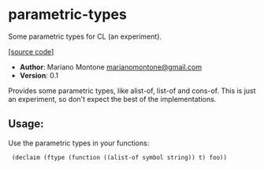# parametric-types

Some parametric types for CL (an experiment).

[[source code]](../parametric-types.lisp)

- **Author**: Mariano Montone <marianomontone@gmail.com>
- **Version**: 0.1


 Provides some parametric types, like alist-of, list-of and cons-of. This is just an experiment, so don't expect the best of the implementations.

 ## Usage:

 Use the parametric types in your functions:

     (declaim (ftype (function ((alist-of symbol string)) t) foo))





